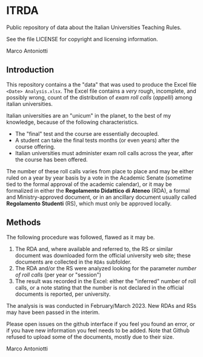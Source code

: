 # ITRDA

Public repository of data about the Italian Universities Teaching
Rules.

See the file LICENSE for copyright and licensing information.

Marco Antoniotti


## Introduction

This repository contains a the "data" that was used to produce the
Excel file `<Date> Analysis.xlsx`.  The Excel file contains a *very* rough,
incomplete, and possibly wrong, count of the distribution of *exam
roll calls* (*appelli*) among italian universities.

Italian universities are an "unicum" in the planet, to the best of my
knowledge, because of the following characteristics.

- The "final" test and the course are essentially decoupled.
- A student can take the final tests months (or even years) after the
  course offering.
- Italian universities must administer exam roll calls across the
  year, after the course has been offered.
  
The number of these roll calls varies from place to place and may be
either ruled on a year by year basis by a vote in the Academic Senate
(sometime tied to the formal approval of the academic calendar), or it
may be formalized in either the **Regolamento Didattico di Ateneo**
(RDA), a formal and Ministry-approved document, or in an ancillary
document usually called **Regolamento Studenti** (RS), which must only be
approved locally.


## Methods

The following procedure was followed, flawed as it may be.

1. The RDA and, where available and referred to, the RS or similar
   document was downloaded form the official university web site;
   these documents are collected in the `RDAs` subfolder.
2. The RDA and/or the RS were analyzed looking for the
   parameter *number of roll calls* (per year or "session")
3. The result was recorded in the Excel: either the "inferred" number
   of roll calls, or a note stating that the number is not declared in
   the official documents is reported, per university.
   
The analysis is was conducted in February/March 2023.  New RDAs and
RSs may have been passed in the interim.

Please open issues on the github interface if you feel you found an
error, or if you have new information you feel needs to be added.
Note that Github refused to upload some of the documents,
mostly due to their size.

Marco Antoniotti

